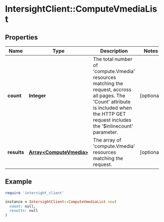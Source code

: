# IntersightClient::ComputeVmediaList

## Properties

| Name | Type | Description | Notes |
| ---- | ---- | ----------- | ----- |
| **count** | **Integer** | The total number of &#39;compute.Vmedia&#39; resources matching the request, accross all pages. The &#39;Count&#39; attribute is included when the HTTP GET request includes the &#39;$inlinecount&#39; parameter. | [optional] |
| **results** | [**Array&lt;ComputeVmedia&gt;**](ComputeVmedia.md) | The array of &#39;compute.Vmedia&#39; resources matching the request. | [optional] |

## Example

```ruby
require 'intersight_client'

instance = IntersightClient::ComputeVmediaList.new(
  count: null,
  results: null
)
```

